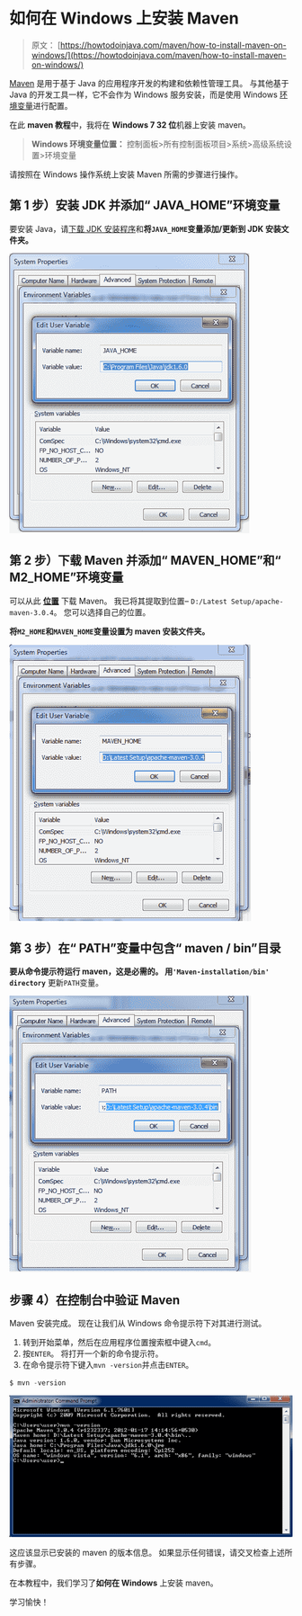 # 如何在 Windows 上安装 Maven

> 原文： [https://howtodoinjava.com/maven/how-to-install-maven-on-windows/](https://howtodoinjava.com/maven/how-to-install-maven-on-windows/)

[Maven](https://howtodoinjava.com/maven/) 是用于基于 Java 的应用程序开发的构建和依赖性管理工具。 与其他基于 Java 的开发工具一样，它不会作为 Windows 服务安装，而是使用 Windows [环境变量](https://howtodoinjava.com/security/windows-7-set-environment-variables-without-admin-access/)进行配置。

在此 **maven 教程**中，我将在 **Windows 7 32 位**机器上安装 maven。

> **Windows 环境变量位置：**
> 控制面板>所有控制面板项目>系统>高级系统设置>环境变量

请按照在 Windows 操作系统上安装 Maven 所需的步骤进行操作。

## 第 1 步）安装 JDK 并添加“ JAVA_HOME”环境变量

要安装 Java，请[下载 JDK 安装程序](http://www.oracle.com/technetwork/java/javase/downloads/index.html "download java")和**将`JAVA_HOME`变量添加/更新到 JDK 安装文件夹。**

![Set_java_home_in_windows](img/544879694dbdd2035ccc7d161df109b3.png)

## 第 2 步）下载 Maven 并添加“ MAVEN_HOME”和“ M2_HOME”环境变量

可以从此 [**位置**](https://maven.apache.org/download.cgi "maven download") 下载 Maven。 我已将其提取到位置– `D:/Latest Setup/apache-maven-3.0.4`。 您可以选择自己的位置。

**将`M2_HOME`和`MAVEN_HOME`变量设置为 maven 安装文件夹。**

![set_maven_home](img/1e040294e6b8a9865fb25d398976ac45.png)

## 第 3 步）在“ PATH”变量中包含“ maven / bin”目录

**要从命令提示符运行 maven，这是必需的。 用`'Maven-installation/bin' directory`** 更新`PATH`变量。

![set_maven_path_variable](img/3d8f5c9388192e5c97e05346f33ffbbf.png)

## 步骤 4）在控制台中验证 Maven

Maven 安装完成。 现在让我们从 Windows 命令提示符下对其进行测试。

1.  转到开始菜单，然后在应用程序位置搜索框中键入`cmd`。
2.  按`ENTER`。 将打开一个新的命令提示符。
3.  在命令提示符下键入`mvn -version`并点击`ENTER`。

```java
$ mvn -version

```

![test_maven_cmd](img/7e586766a84bf64a05702c6beee7beda.png)

这应该显示已安装的 maven 的版本信息。 如果显示任何错误，请交叉检查上述所有步骤。

在本教程中，我们学习了**如何在 Windows** 上安装 maven。

学习愉快！